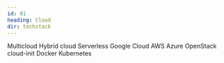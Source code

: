 ```yaml
---
id: 01
heading: Cloud
dir: techstack
---
```

Multicloud
Hybrid cloud
Serverless
Google Cloud
AWS
Azure
OpenStack
cloud-init
Docker
Kubernetes